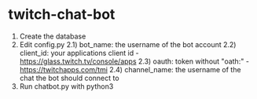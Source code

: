 # twitch-chat-bot

1) Create the database
2) Edit config.py
	2.1) bot_name: the username of the bot account
	2.2) client_id: your applications client id - https://glass.twitch.tv/console/apps
	2.3) oauth: token without "oath:" - https://twitchapps.com/tmi
	2.4) channel_name: the username of the chat the bot should connect to
3) Run chatbot.py with python3